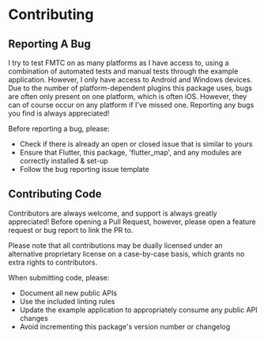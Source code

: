 # Contributing

## Reporting A Bug

I try to test FMTC on as many platforms as I have access to, using a combination of automated tests and manual tests through the example application. However, I only have access to Android and Windows devices. Due to the number of platform-dependent plugins this package uses, bugs are often only present on one platform, which is often iOS. However, they can of course occur on any platform if I've missed one. Reporting any bugs you find is always appreciated!

Before reporting a bug, please:

* Check if there is already an open or closed issue that is similar to yours
* Ensure that Flutter, this package, 'flutter_map', and any modules are correctly installed & set-up
* Follow the bug reporting issue template

## Contributing Code

Contributors are always welcome, and support is always greatly appreciated! Before opening a Pull Request, however, please open a feature request or bug report to link the PR to.

Please note that all contributions may be dually licensed under an alternative proprietary license on a case-by-case basis, which grants no extra rights to contributors.

When submitting code, please:

* Document all new public APIs
* Use the included linting rules
* Update the example application to appropriately consume any public API changes
* Avoid incrementing this package's version number or changelog
